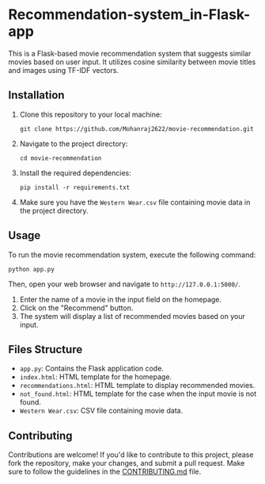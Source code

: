 # Recommendation-system_in-Flask-app

This is a Flask-based movie recommendation system that suggests similar movies based on user input. It utilizes cosine similarity between movie titles and images using TF-IDF vectors.

## Installation

1. Clone this repository to your local machine:
   ```
   git clone https://github.com/Mohanraj2622/movie-recommendation.git
   ```

2. Navigate to the project directory:
   ```
   cd movie-recommendation
   ```

3. Install the required dependencies:
   ```
   pip install -r requirements.txt
   ```

4. Make sure you have the `Western Wear.csv` file containing movie data in the project directory.

## Usage

To run the movie recommendation system, execute the following command:
```
python app.py
```
Then, open your web browser and navigate to `http://127.0.0.1:5000/`.

1. Enter the name of a movie in the input field on the homepage.
2. Click on the "Recommend" button.
3. The system will display a list of recommended movies based on your input.

## Files Structure

- `app.py`: Contains the Flask application code.
- `index.html`: HTML template for the homepage.
- `recommendations.html`: HTML template to display recommended movies.
- `not_found.html`: HTML template for the case when the input movie is not found.
- `Western Wear.csv`: CSV file containing movie data.

## Contributing

Contributions are welcome! If you'd like to contribute to this project, please fork the repository, make your changes, and submit a pull request. Make sure to follow the guidelines in the [CONTRIBUTING.md](CONTRIBUTING.md) file.

